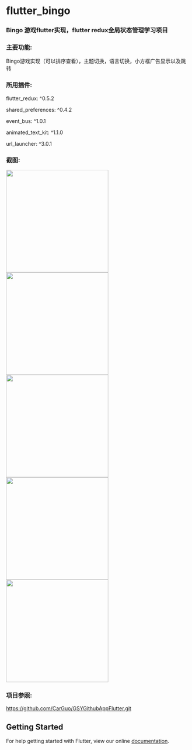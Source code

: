 # flutter_bingo

<h3>Bingo 游戏flutter实现，flutter redux全局状态管理学习项目</h3>

<h3>主要功能:</h3>Bingo游戏实现（可以排序查看），主题切换，语言切换，小方框广告显示以及跳转

<h3>所用插件:</h3>

flutter_redux: ^0.5.2

shared_preferences: ^0.4.2

event_bus:  ^1.0.1

animated_text_kit: ^1.1.0

url_launcher: ^3.0.1

<h3>截图:</h3>

<img src="https://raw.githubusercontent.com/baochangfan/Bingo/master/screenshot/S80929-095048.jpg" width="280"> 

<img src="https://raw.githubusercontent.com/baochangfan/Bingo/master/screenshot/S80929-095111.jpg" width="280"> 

<img src="https://raw.githubusercontent.com/baochangfan/Bingo/master/screenshot/S80929-095130.jpg" width="280"> 

<img src="https://raw.githubusercontent.com/baochangfan/Bingo/master/screenshot/S80929-095135.jpg" width="280"> 

<img src="https://raw.githubusercontent.com/baochangfan/Bingo/master/screenshot/S80929-095228.jpg" width="280"> 

<h3>项目参照:</h3>

https://github.com/CarGuo/GSYGithubAppFlutter.git


## Getting Started

For help getting started with Flutter, view our online
[documentation](https://flutter.io/).
